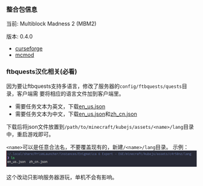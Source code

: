 ### 整合包信息

当前: Multiblock Madness 2 (MBM2)

版本: 0.4.0

- [curseforge](https://www.curseforge.com/minecraft/modpacks/multiblock-madness-2)
- [mcmod](https://www.mcmod.cn/modpack/583.html)

### ftbquests汉化相关(必看)

因为要让ftbquests支持多语言，修改了服务器的`config/ftbquests/quests`目录，客户端需
要将相应的语言文件加到客户端里。

- 需要任务文本为英文，下载[en\_us.json](mbm2/en_us.json)
- 需要任务文本为中文，下载[en\_us.json](mbm2/en_us.json)和[zh\_cn.json](mbm2/zh_cn.json)

下载后将json文件放置到`/path/to/minecraft/kubejs/assets/<name>/lang`目录中，重启游戏即可。

`<name>`可以是任意合法名，不要覆盖现有的，新建`/<name>/lang`目录。
示例：![](e6e/e6e_lang.png)

这个改动只影响服务器游玩，单机不会有影响。
